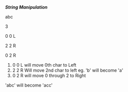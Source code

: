 ***String Manipulation***

abc

3

0 0 L

2 2 R

0 2 R


1) 0 0 L will move 0th char to Left
2) 2 2 R Will move 2nd char to left eg. 'b' will become 'a'
3) 0 2 R will move 0 through 2 to Right

'abc' will become 'acc'